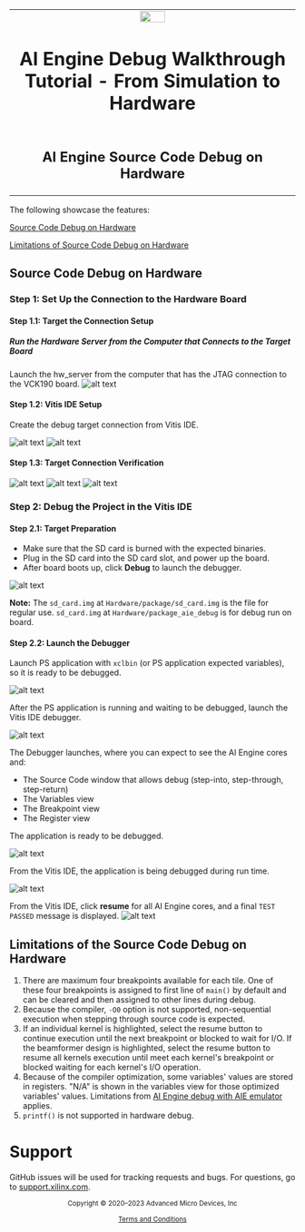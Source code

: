 ﻿<table class="sphinxhide" width="100%">
 <tr>
   <td align="center"><img src="https://raw.githubusercontent.com/Xilinx/Image-Collateral/main/xilinx-logo.png" width="30%"/><h1>AI Engine Debug Walkthrough Tutorial - From Simulation to Hardware</h1>
   </td>
 </tr>
 <tr>
 <td align="center"><h2>AI Engine Source Code Debug on Hardware</h2>
 </td>
 </tr>
</table>

The following showcase the features:

[Source Code Debug on Hardware](#source-code-debug-on-hardware)
<!--
[Command-line project debug with Vitis IDE](#Command-line-project-debug-with-Vitis-IDE)
-->
[Limitations of Source Code Debug on Hardware](#limitations-of-source-code-debug-on-hardware)

## Source Code Debug on Hardware

### Step 1: Set Up the Connection to the Hardware Board

#### Step 1.1: Target the Connection Setup

##### Run the Hardware Server from the Computer that Connects to the Target Board

Launch the hw_server from the computer that has the JTAG connection to the VCK190 board.
![alt text](images/hw_ta_hw.png)

#### Step 1.2: Vitis IDE Setup

Create the debug target connection from Vitis IDE.

![alt text](images/hw_ta_con.png)
![alt text](images/hw_ta_con1.png)

#### Step 1.3: Target Connection Verification

![alt text](images/hw_ta_test.png)
![alt text](images/hw_ta_test1.png)
![alt text](images/hw_ta_test2.png)

### Step 2: Debug the Project in the Vitis IDE

#### Step 2.1: Target Preparation

* Make sure that the SD card is burned with the expected binaries.
* Plug in the SD card into the SD card slot, and power up the board.
* After board boots up, click **Debug** to launch the debugger.

![alt text](images/hw_ta_sd.png)

**Note:** The `sd_card.img` at `Hardware/package/sd_card.img` is the file for regular use. `sd_card.img` at `Hardware/package_aie_debug` is for debug run on board.

#### Step 2.2: Launch  the Debugger

Launch PS application with `xclbin` (or PS application expected variables), so it is ready to be debugged.

![alt text](images/hw_ta_run2.png)

After the PS application is running and waiting to be debugged, launch the Vitis IDE debugger.

![alt text](images/hw_ta_run.png)

The Debugger launches, where you can expect to see the AI Engine cores and:

* The Source Code window that allows debug (step-into, step-through, step-return)
* The Variables view
* The Breakpoint view
* The Register view

The application is ready to be debugged.

![alt text](images/hw_ta_run1.png)

From the Vitis IDE, the application is being debugged during run time.

![alt text](images/hw_ta_run3.png)

From the Vitis IDE, click **resume** for all AI Engine cores, and a final `TEST PASSED` message is displayed.
![alt text](images/hw_ta_run4.png)

<!--
## Command-line project debug with Vitis IDE
Vitis IDE allows project-less debug that applies to command line projects. This method does not require 'project to be debugged'  migrated to Vitis IDE. It instead issues command(s) to launch Vitis IDE to help debug the intended command line projects.

### Step 1. Prepare built binary to sd card.

#### Step 1.1. Build binaries with debug capabilities.

Use this tutorial's `Makefile.hw` that adds `--package.enable_aie_debug` option in packaging step. This option inserts CDO that generates stop requests for the AI Engine cores, so that they stop at the reset vector. This option is required to add debug capabilities. Issue command `make package_dbg` with this tutorial's Makefile to package binaries that can be debugged.
Note: The packaged binaries that have debug capabilities require to run with debugger. Run without debugger will see execution hang due to wait for debugger invocation. Issue command `make package` to package binaries back without debugging capabilities.
Issue commands to build the project to be debugged.
```bash
cp Makefile.hw Makefile
make
make package_dbg
```
Note: It takes about 90 minutes or more to complete build depends on build computer's spec.

#### Step 1.2. Burn/copy `sd_card.img` to SD card.

#### Step 1.3. Plug in the SD card into the vck190 SD card slot.

#### Step 1.4. Launch tera terminal to connect vck190 board serial port.

#### Step 1.5. Power up the vck190 board.

### Step 2. Launch Vitis IDE for AI Engine only Debug
Issue this command to launch Vitis IDE.
```bash
vitis -debug -flow embedded -os baremetal -host ${HOST_IP} -launch-script ${PROJECT_PATH}/aie_app_debug_hw.tcl
```

Command option explanation:
1. `vitis -debug`: Launches the Vitis IDE in standalone debug mode.
2. `-flow embedded`: Specifies the embedded processor flow for the AI Engine processor.
3. `-os baremetal`: For baremetal OS of the AI Engine domain.
4. `-host`: Specifies which host runs hw_server.
5. `-launch_script ${aie_project}/aie_app_debug_hw.tcl`: Specifies the Tcl script which sets up the AI Engine debug environment.

Note:
1. The `aie_app_debug_hw.tcl` is provided from this tutorial, however, additional updates are required to match project specific configurations such as ${PROJECT_PATH} and ${HOST_IP}.
2. A Vitis workspace is created at the directory where this command is issued.

For more info about project-less debug command.
```bash
vitis -debug -h
```

### Step 3. Expected result
![alt text](images/aie_cl_run.png">
-->

## Limitations of the Source Code Debug on Hardware

1. There are maximum four breakpoints available for each tile. One of these four breakpoints is assigned to first line of `main()` by default and can be cleared and then assigned to other lines during debug.
2. Because the compiler, `-O0` option is not supported, non-sequential execution when stepping through source code is expected.
3. If an individual kernel is highlighted, select the resume button to continue execution until the next breakpoint or blocked to wait for I/O. If the beamformer design is highlighted, select the resume button to resume all kernels execution until meet each kernel's breakpoint or blocked waiting for each kernel's I/O operation.
4. Because of the compiler optimization, some variables' values are stored in registers. "N/A" is shown in the variables view for those optimized variables' values. Limitations from [AI Engine debug with AIE emulator](./Debug2_ai.md) applies.
5. `printf()` is not supported in hardware debug.

# Support

GitHub issues will be used for tracking requests and bugs. For questions, go to [support.xilinx.com](https://support.xilinx.com/).

<p class="sphinxhide" align="center"><sub>Copyright © 2020–2023 Advanced Micro Devices, Inc</sub></p>

<p class="sphinxhide" align="center"><sup><a href="https://www.amd.com/en/corporate/copyright">Terms and Conditions</a></sup></p>
